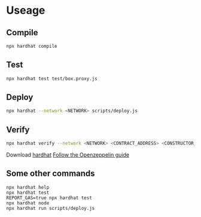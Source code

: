 # Useage


## Compile 

```sh
npx hardhat compile
```

## Test

```sh
npx hardhat test test/box.proxy.js
```

## Deploy

```sh
npx hardhat --network <NETWORK> scripts/deploy.js
```

## Verify

```sh
npx hardhat verify --network <NETWORK> <CONTRACT_ADDRESS> <CONSTRUCTOR_PARAMETERS>
```

Download [hardhat](https://hardhat.org/)
[Follow the Openzeppelin guide](https://forum.openzeppelin.com/t/openzeppelin-upgrades-step-by-step-tutorial-for-hardhat/3580)

## Some other commands

```
npx hardhat help
npx hardhat test
REPORT_GAS=true npx hardhat test
npx hardhat node
npx hardhat run scripts/deploy.js
```
